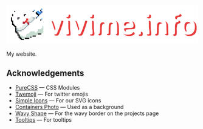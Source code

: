 
![vivime.info](./media/banner.png)

My website.

## Acknowledgements

- [PureCSS](https://purecss.io/) — CSS Modules
- [Twemoji](https://github.com/SebastianAigner/twemoji-amazing) — For twitter emojis 
- [Simple Icons](https://github.com/simple-icons) — For our SVG icons
- [Containers Photo](https://unsplash.com/photos/CfKV0CecnU8) — Used as a background
- [Wavy Shape](https://stackoverflow.com/a/51584142/8288313) — For the wavy border on the projects page
- [Tooltips](https://www.w3schools.com/css/css_tooltip.asp) — For tooltips